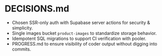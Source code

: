 # DECISIONS.md

- Chosen SSR-only auth with Supabase server actions for security & simplicity.
- Single images bucket `product-images` to standardize storage behavior.
- Idempotent SQL migrations to support CI verification with pooler.
- PROGRESS.md to ensure visibility of coder output without digging into commits.
